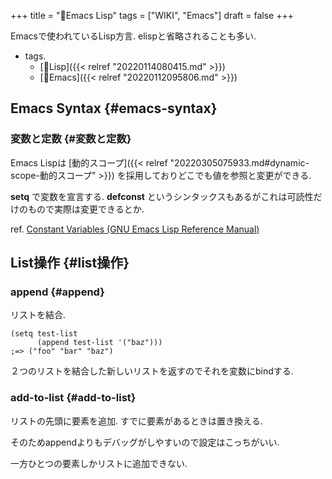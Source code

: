 +++
title = "📝Emacs Lisp"
tags = ["WIKI", "Emacs"]
draft = false
+++

Emacsで使われているLisp方言. elispと省略されることも多い.

-   tags.
    -   [🔖Lisp]({{< relref "20220114080415.md" >}})
    -   [🔖Emacs]({{< relref "20220112095806.md" >}})


## Emacs Syntax {#emacs-syntax}


### 変数と定数 {#変数と定数}

Emacs Lispは [動的スコープ]({{< relref "20220305075933.md#dynamic-scope-動的スコープ" >}}) を採用しておりどこでも値を参照と変更ができる.

**setq** で変数を宣言する. **defconst** というシンタックスもあるがこれは可読性だけのもので実際は変更できるとか.

ref. [Constant Variables (GNU Emacs Lisp Reference Manual)](https://ayatakesi.github.io/emacs/24.5/elisp_html/Constant-Variables.html)


## List操作 {#list操作}


### append {#append}

リストを結合.

```emacs-lisp
(setq test-list
      (append test-list '("baz")))
;=> ("foo" "bar" "baz")
```

２つのリストを結合した新しいリストを返すのでそれを変数にbindする.


### add-to-list {#add-to-list}

リストの先頭に要素を追加. すでに要素があるときは置き換える.

そのためappendよりもデバッグがしやすいので設定はこっちがいい.

一方ひとつの要素しかリストに追加できない.
